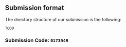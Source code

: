 ## Submission format

The directory structure of our submission is the following:

```
TODO
```

### Submission Code: `0173549`
